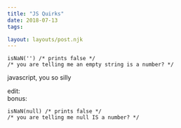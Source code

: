 ```yaml
---
title: "JS Quirks"
date: 2018-07-13
tags:

layout: layouts/post.njk
---
```

    isNaN('') /* prints false */
    /* you are telling me an empty string is a number? */
    

javascript, you so silly

edit:  
bonus:

    isNaN(null) /* prints false */
    /* you are telling me null IS a number? */
